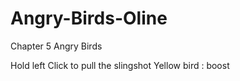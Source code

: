 # Angry-Birds-Oline
Chapter 5 Angry Birds

Hold left Click to pull the slingshot
Yellow bird : boost
